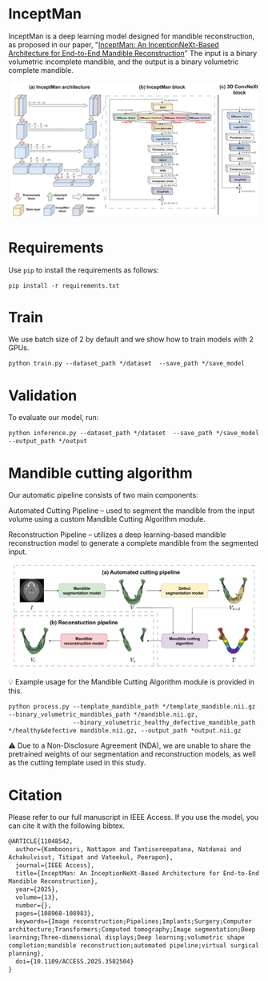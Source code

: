 # InceptMan

InceptMan is a deep learning model designed for mandible reconstruction, as proposed in our paper, "[InceptMan: An InceptionNeXt-Based Architecture for End-to-End Mandible Reconstruction](https://ieeexplore.ieee.org/document/11048542)" The input is a binary volumetric incomplete mandible, and the output is a binary volumetric complete mandible.

![alt text](https://github.com/oxygen-ii/InceptMan/blob/main/image/model.png?raw=true)

# Requirements

Use `pip` to install the requirements as follows:
```
pip install -r requirements.txt
```

# Train
We use batch size of 2 by default and we show how to train models with 2 GPUs.

```
python train.py --dataset_path */dataset  --save_path */save_model
```

# Validation
To evaluate our model, run:

```
python inference.py --dataset_path */dataset  --save_path */save_model --output_path */output
```
# Mandible cutting algorithm

Our automatic pipeline consists of two main components:

Automated Cutting Pipeline – used to segment the mandible from the input volume using a custom Mandible Cutting Algorithm module.

Reconstruction Pipeline – utilizes a deep learning-based mandible reconstruction model to generate a complete mandible from the segmented input.

![alt text](https://github.com/oxygen-ii/InceptMan/blob/main/image/pipeline.png?raw=true)

💡 Example usage for the Mandible Cutting Algorithm module is provided in this.

```
python process.py --template_mandible_path */template_mandible.nii.gz  --binary_volumetric_mandibles_path */mandible.nii.gz,
                  --binary_volumetric_healthy_defective_mandible_path */healthy&defective mandible.nii.gz, --output_path *output.nii.gz
```

⚠️ Due to a Non-Disclosure Agreement (NDA), we are unable to share the pretrained weights of our segmentation and reconstruction models, as well as the cutting template used in this study.

# Citation

Please refer to our full manuscript in IEEE Access. If you use the model, you can cite it with the following bibtex.

```
@ARTICLE{11048542,
  author={Kamboonsri, Nattapon and Tantisereepatana, Natdanai and Achakulvisut, Titipat and Vateekul, Peerapon},
  journal={IEEE Access}, 
  title={InceptMan: An InceptionNeXt-Based Architecture for End-to-End Mandible Reconstruction}, 
  year={2025},
  volume={13},
  number={},
  pages={108968-108983},
  keywords={Image reconstruction;Pipelines;Implants;Surgery;Computer architecture;Transformers;Computed tomography;Image segmentation;Deep learning;Three-dimensional displays;Deep learning;volumetric shape completion;mandible reconstruction;automated pipeline;virtual surgical planning},
  doi={10.1109/ACCESS.2025.3582504}
}
```

